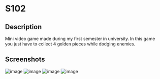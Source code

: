 # S102

## Description

Mini video game made during my first semester in university.
In this game you just have to collect 4 golden pieces while dodging enemies.

## Screenshots

![image](https://github.com/user-attachments/assets/7b6fce13-2870-48a3-aa34-b45ecd666f85)
![image](https://github.com/user-attachments/assets/cb8c96be-1fed-49e7-ba8d-767ba9602bc8)
![image](https://github.com/user-attachments/assets/c5762c3e-476f-4004-8af0-e0dc204f9a31)
![image](https://github.com/user-attachments/assets/204f7902-c665-4508-8eb7-bd28c4ed514e)


